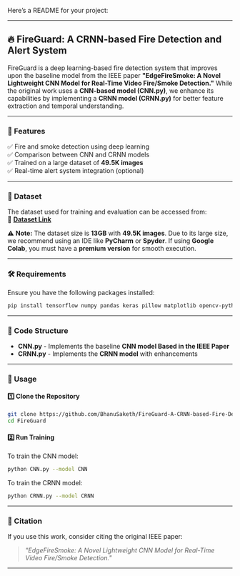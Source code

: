 Here’s a README for your project:  

---

## 🔥 FireGuard: A CRNN-based Fire Detection and Alert System  

FireGuard is a deep learning-based fire detection system that improves upon the baseline model from the IEEE paper **"EdgeFireSmoke: A Novel Lightweight CNN Model for Real-Time Video Fire/Smoke Detection."** While the original work uses a **CNN-based model (CNN.py)**, we enhance its capabilities by implementing a **CRNN model (CRNN.py)** for better feature extraction and temporal understanding.  

---

### 📌 Features  
✅ Fire and smoke detection using deep learning  
✅ Comparison between CNN and CRNN models  
✅ Trained on a large dataset of **49.5K images**  
✅ Real-time alert system integration (optional)  

---

### 📂 Dataset  
The dataset used for training and evaluation can be accessed from:  
🔗 **[Dataset Link](https://drive.google.com/drive/folders/1k23qNjH_nDxi6auUEgj6BXPiCutcxDYd)**  

⚠ **Note:** The dataset size is **13GB** with **49.5K images**. Due to its large size, we recommend using an IDE like **PyCharm** or **Spyder**. If using **Google Colab**, you must have a **premium version** for smooth execution.  

---

### 🛠 Requirements  
Ensure you have the following packages installed:  

```bash
pip install tensorflow numpy pandas keras pillow matplotlib opencv-python
```

---

### 📜 Code Structure  

- **CNN.py** - Implements the baseline **CNN model Based in the IEEE Paper**  
- **CRNN.py** - Implements the **CRNN model** with enhancements  
---

### 🚀 Usage  

#### 1️⃣ Clone the Repository  
```bash
git clone https://github.com/BhanuSaketh/FireGuard-A-CRNN-based-Fire-Detection-and-Alert-System-  
cd FireGuard  
```

#### 2️⃣ Run Training  
To train the CNN model:  
```bash
python CNN.py --model CNN
```
To train the CRNN model:  
```bash
python CRNN.py --model CRNN
```

---

### 📢 Citation  
If you use this work, consider citing the original IEEE paper:  
> *"EdgeFireSmoke: A Novel Lightweight CNN Model for Real-Time Video Fire/Smoke Detection."*  

---
